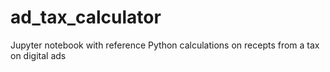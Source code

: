 # ad_tax_calculator
Jupyter notebook with reference  Python calculations on recepts from a tax on digital ads

